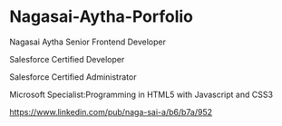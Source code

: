 # Nagasai-Aytha-Porfolio

Nagasai Aytha
Senior Frontend Developer

Salesforce Certified Developer

Salesforce Certified Administrator 

Microsoft Specialist:Programming in HTML5 with Javascript and CSS3

https://www.linkedin.com/pub/naga-sai-a/b6/b7a/952

